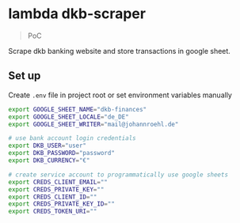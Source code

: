 # lambda dkb-scraper

> PoC

Scrape dkb banking website and store transactions in google sheet.

## Set up

Create `.env` file in project root or set environment variables manually

```bash
export GOOGLE_SHEET_NAME="dkb-finances"
export GOOGLE_SHEET_LOCALE="de_DE"
export GOOGLE_SHEET_WRITER="mail@johannroehl.de"

# use bank account login credentials
export DKB_USER="user"
export DKB_PASSWORD="password"
export DKB_CURRENCY="€"

# create service account to programmatically use google sheets
export CREDS_CLIENT_EMAIL=""
export CREDS_PRIVATE_KEY=""
export CREDS_CLIENT_ID=""
export CREDS_PRIVATE_KEY_ID=""
export CREDS_TOKEN_URI=""
```
